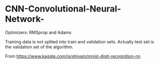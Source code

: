 # CNN-Convolutional-Neural-Network-
Optimizers: RMSprop and Adams

Training data is not splited into train and validation sets. Actually test set is the validation set of the algorithm. 

From https://www.kaggle.com/jsrshivam/mnist-digit-recognition-nn
